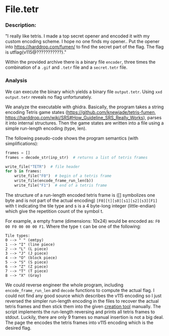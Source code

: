 # File.tetr

### Description: 
"I really like tetris. I made a top secret opener and encoded it with my custom encoding scheme.
I hope no one finds my opener..
Put the opener into https://harddrop.com/fumen/ to find the secret part of the flag. The flag is utflag{v115@???????????}."

Within the provided archive there is a binary file `encoder`, three times the combination of a `.gif` and `.tetr` file and a `secret.tetr` file.

### Analysis

We can execute the binary which yields a binary file `output.tetr`. Using `xxd output.tetr` reveals no flag unfortunately.

We analyze the executable with ghidra.
Basically, the program takes a string encoding Tetris game states (https://github.com/knewjade/tetris-fumen, https://harddrop.com/wiki/SRS#How_Guideline_SRS_Really_Works), parses it into internal structures. Then the game states are written into a file using a simple run-length encoding (type, len).

The following pseudo-code shows the program semantics (with simplifications):
```python
frames = []
frames = decode_str(inp_str)  # returns a list of tetris frames

write_file("TETR")  # file header
for b in frames:
    write_file("F0")  # begin of a tetris frame
    write_file(encode_frame_run_len(b))
    write_file("F1")  # end of a tetris frame

```

The structure of a run-length encoded tetris frame is ([] symbolizes one byte and is not part of the actual encoding) `[F0][t][s0][s1][s2][s3][F1]` with t indicating the tile type and s is a 4 byte-long integer (little-endian) which give the repetition count of the symbol t.

For example, a empty frame (dimensions: 10x24) would be encoded as: `F0 00 F0 00 00 00 F1`. Where the type `t` can be one of the following:
```
Tile types:
0 --> " " (emtpy)
1 --> "I" (line piece)
2 --> "L" (L piece)
3 --> "J" (J piece)
4 --> "O" (block piece)
5 --> "S" (S piece)
6 --> "Z" (Z piece)
7 --> "T" (T piece)
8 --> "X" (Gray)
```

We could reverse engineer the whole program, including `encode_frame_run_len` and `decode` functions to compute the actual flag. I could not find any good source which describes the v115 encoding so I just reversed the simpler run-length encoding in the files to recover the actual tetris frames and then stick them into the given [creation tool](https://harddrop.com/fumen/) manually.
The script [](decode_tetr.py) implements the run-length reversing and prints all tetris frames to stdout. Luckily, there are only 9 frames so manual insertion is not a big deal. The page the encodes the tetris frames into v115 encoding which is the desired flag.

